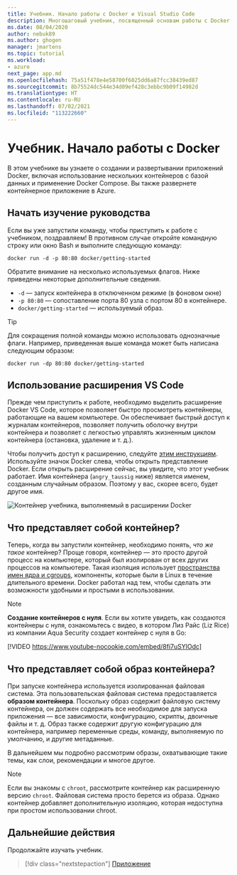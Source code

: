 ```yaml
---
title: Учебник. Начало работы с Docker и Visual Studio Code
description: Многошаговый учебник, посвященный основам работы с Docker с Visual Studio Code.
ms.date: 08/04/2020
author: nebuk89
ms.author: ghogen
manager: jmartens
ms.topic: tutorial
ms.workload:
- azure
next_page: app.md
ms.openlocfilehash: 75a51f478e4e58700f6025dd6a87fcc38439ed87
ms.sourcegitcommit: 8b75524dc544e34d09ef428c3ebbc9b09f14982d
ms.translationtype: HT
ms.contentlocale: ru-RU
ms.lasthandoff: 07/02/2021
ms.locfileid: "113222660"
---
```

# <a name="tutorial-get-started-with-docker"></a>Учебник. Начало работы с Docker

В этом учебнике вы узнаете о создании и развертывании приложений Docker, включая использование нескольких контейнеров с базой данных и применение Docker Compose. Вы также развернете контейнерное приложение в Azure.

## <a name="start-the-tutorial"></a>Начать изучение руководства

Если вы уже запустили команду, чтобы приступить к работе с учебником, поздравляем!  В противном случае откройте командную строку или окно Bash и выполните следующую команду:

```cli
docker run -d -p 80:80 docker/getting-started
```

Обратите внимание на несколько используемых флагов. Ниже приведены некоторые дополнительные сведения.

- `-d` — запуск контейнера в отключенном режиме (в фоновом окне)
- `-p 80:80` — сопоставление порта 80 узла с портом 80 в контейнере.
- `docker/getting-started` — используемый образ.

> [!TIP]
> Для сокращения полной команды можно использовать однозначные флаги.
> Например, приведенная выше команда может быть написана следующим образом:
>
> ```cli
> docker run -dp 80:80 docker/getting-started
> ```

## <a name="the-vs-code-extension"></a>Использование расширения VS Code

Прежде чем приступить к работе, необходимо выделить расширение Docker VS Code, которое позволяет быстро просмотреть контейнеры, работающие на вашем компьютере. Он обеспечивает быстрый доступ к журналам контейнеров, позволяет получить оболочку внутри контейнера и позволяет с легкостью управлять жизненным циклом контейнера (остановка, удаление и т. д.).

Чтобы получить доступ к расширению, следуйте [этим инструкциям](https://code.visualstudio.com/docs/containers/overview). Используйте значок Docker слева, чтобы открыть представление Docker. Если открыть расширение сейчас, вы увидите, что этот учебник работает. Имя контейнера (`angry_taussig` ниже) является именем, созданным случайным образом. Поэтому у вас, скорее всего, будет другое имя.

![Контейнер учебника, выполняемый в расширении Docker](media/vs-tutorial-in-extension.png)

## <a name="what-is-a-container"></a>Что представляет собой контейнер?

Теперь, когда вы запустили контейнер, необходимо понять, *что же такое* контейнер? Проще говоря, контейнер — это просто другой процесс на компьютере, который был изолирован от всех других процессов на компьютере. Такая изоляция использует [пространства имен ядра и cgroups](https://medium.com/@saschagrunert/demystifying-containers-part-i-kernel-space-2c53d6979504), компоненты, которые были в Linux в течение длительного времени. Docker работал над тем, чтобы сделать эти возможности удобными и простыми в использовании.

> [!NOTE]
> **Создание контейнеров с нуля**. Если вы хотите увидеть, как создаются контейнеры с нуля, ознакомьтесь с видео, в котором Лиз Райс (Liz Rice) из компании Aqua Security создает контейнер с нуля в Go:
>
> [!VIDEO https://www.youtube-nocookie.com/embed/8fi7uSYlOdc]

## <a name="what-is-a-container-image"></a>Что представляет собой образ контейнера?

При запуске контейнера используется изолированная файловая система. Эта пользовательская файловая система предоставляется **образом контейнера**. Поскольку образ содержит файловую систему контейнера, он должен содержать все необходимое для запуска приложения — все зависимости, конфигурацию, скрипты, двоичные файлы и т. д. Образ также содержит другую конфигурацию для контейнера, например переменные среды, команду, выполняемую по умолчанию, и другие метаданные.

В дальнейшем мы подробно рассмотрим образы, охватывающие такие темы, как слои, рекомендации и многое другое.

> [!NOTE]
> Если вы знакомы с `chroot`, рассмотрите контейнер как расширенную версию `chroot`. Файловая система просто берется из образа. Однако контейнер добавляет дополнительную изоляцию, которая недоступна при простом использовании chroot.

## <a name="next-steps"></a>Дальнейшие действия

Продолжайте изучать учебник.

> [!div class="nextstepaction"]
> [Приложение](your-application.md)
